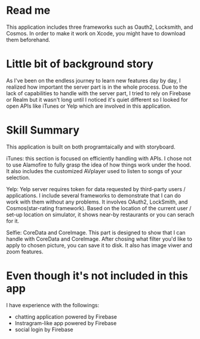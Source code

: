 # Read me

This application includes three frameworks such as Oauth2, Locksmith, and Cosmos. In order to make it work on Xcode, you might have to download them beforehand.


# Little bit of background story

As I've been on the endless journey to learn new features day by day, I realized how important the server part is in the whole process. Due to the lack of capabilities to handle with the server part, I tried to rely on Firebase or Realm but it wasn't long until I noticed it's quiet different so I looked for open APIs like iTunes or Yelp which are involved in this application.

# Skill Summary

This application is built on both programtaically and with storyboard.

iTunes: this section is focused on efficiently handling with APIs. I chose not to use Alamofire to fully grasp the idea of how things work under the hood. It also includes the customized AVplayer used to listen to songs of your selection.

Yelp: Yelp server requires token for data requested by third-party users / applications.
I include several frameworks to demonstrate that I can do work with them without any problems. It involves OAuth2, LockSmith, and Cosmos(star-rating framework).
Based on the location of the current user / set-up location on simulator, it shows near-by restaurants or you can serach for it.

Selfie: CoreData and CoreImage. This part is designed to show that I can handle with CoreData and CoreImage.  After chosing what filter you'd like to apply to chosen picture, you can save it to disk. It also has image viwer and zoom features.

# Even though it's not included in this app

I have experience with the followings:
- chatting application powered by Firebase
- Instragram-like app powered by Firebase
- social login by Firebase






